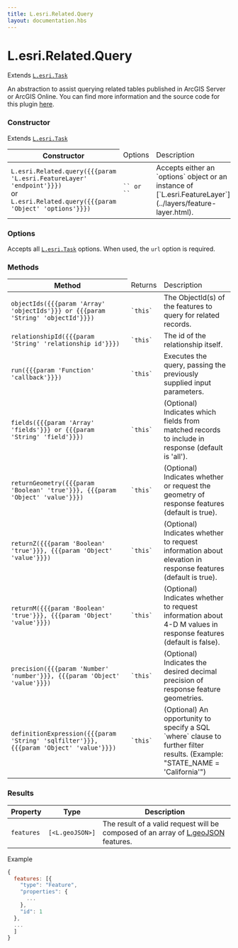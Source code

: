 ```yaml
---
title: L.esri.Related.Query
layout: documentation.hbs
---
```


# L.esri.Related.Query

Extends [`L.esri.Task`]({{assets}}api-reference/tasks/task.html)

An abstraction to assist querying related tables published in ArcGIS Server or ArcGIS Online.  You can find more information and the source code for this plugin [here](https://github.com/jgravois/esri-leaflet-related).

### Constructor

Extends [`L.esri.Task`](task.html)

<table>
    <thead>
        <tr>
            <th>Constructor</th>
            <td>Options</td>
            <td>Description</td>
        </tr>
    </thead>
    <tbody>
        <tr>
            <td><code>L.esri.Related.query({{{param 'L.esri.FeatureLayer' 'endpoint'}}})</code><br>or<br><code>L.esri.Related.query({{{param 'Object' 'options'}}})</code></td>
            <td><code>`<L.esri.FeatureLayer>` or `<Options>`</code></td>
            <td>Accepts either an `options` object or an instance of [`L.esri.FeatureLayer`](../layers/feature-layer.html).</td>
        </tr>
    </tbody>
</table>

### Options

Accepts all [`L.esri.Task`](task.html#options) options. When used, the `url` option is required.

### Methods

<table>
    <thead>
        <tr>
            <th>Method</th>
            <td>Returns</td>
            <td>Description</td>
        </tr>
    </thead>
    <tbody>
        <tr>
            <td><code>objectIds({{{param 'Array' 'objectIds'}}} or {{{param 'String' 'objectId'}}})</code></td>
            <td><code>`this`</code></td>
            <td>The ObjectId(s) of the features to query for related records.</td>
        </tr>
        <tr>
            <td><code>relationshipId({{{param 'String' 'relationship id'}}})</code></td>
            <td><code>`this`</code></td>
            <td>The id of the relationship itself.</td>
        </tr>
        <tr>
            <td><code>run({{{param 'Function' 'callback'}}})</code></td>
            <td><code>`this`</code></td>
            <td>Executes the query, passing the previously supplied input parameters.</td>
        </tr>
        <tr>
            <td><code>fields({{{param 'Array' 'fields'}}} or {{{param 'String' 'field'}}})</code></td>
            <td><code>`this`</code></td>
            <td>(Optional) Indicates which fields from matched records to include in response (default is 'all').</td>
        </tr>
        <tr>
            <td><code>returnGeometry({{{param 'Boolean' 'true'}}}, {{{param 'Object' 'value'}}})</code></td>
            <td><code>`this`</code></td>
            <td>(Optional) Indicates whether or request the geometry of response features (default is true).</td>
        </tr>
        <tr>
            <td><code>returnZ({{{param 'Boolean' 'true'}}}, {{{param 'Object' 'value'}}})</code></td>
            <td><code>`this`</code></td>
            <td>(Optional) Indicates whether to request information about elevation in response features (default is true).</td>
        </tr>
        <tr>
            <td><code>returnM({{{param 'Boolean' 'true'}}}, {{{param 'Object' 'value'}}})</code></td>
            <td><code>`this`</code></td>
            <td>(Optional) Indicates whether to request information about 4-D M values in response features (default is false).</td>
        </tr>
        <tr>
            <td><code>precision({{{param 'Number' 'number'}}}, {{{param 'Object' 'value'}}})</code></td>
            <td><code>`this`</code></td>
            <td>(Optional) Indicates the desired decimal precision of response feature geometries.</td>
        </tr>
        <tr>
            <td><code>definitionExpression({{{param 'String' 'sqlfilter'}}}, {{{param 'Object' 'value'}}})</code></td>
            <td><code>`this`</code></td>
            <td>(Optional) An opportunity to specify a SQL `where` clause to further filter results. (Example: "STATE_NAME = 'California'")</td>
        </tr>
    </tbody>
</table>

### Results

| Property | Type | Description |
| --- | --- | --- |
| `features` | `[<L.geoJSON>]`| The result of a valid request will be composed of an array of [L.geoJSON](https://leafletjs.com/reference.html#geojson) features. |

Example

```js
{
  features: [{
    "type": "Feature",
    "properties": {
      ...
    },
    "id": 1
  },
  ...
  ]
}
```
